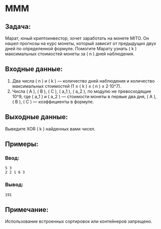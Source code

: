 # МММ

## Задача:
Марат, юный криптоинвестор, хочет заработать на монете MITO. Он нашел прогнозы на курс монеты, который зависит от предыдущих двух дней по определенной формуле. Помогите Марату узнать \( k \) максимальных стоимостей монеты за \( n \) дней наблюдения.

## Входные данные:
1. Два числа \( n \) и \( k \) — количество дней наблюдения и количество максимальных стоимостей (1 ≤ \( k \) ≤ \( n \) ≤ 2⋅10^7).
2. Числа \( A \), \( B \), \( C \), \( a_1 \), \( a_2 \), по модулю не превосходящие 10^9, где \( a_1 \) и \( a_2 \) — стоимости монеты в первые два дня, \( A \), \( B \), \( C \) — коэффициенты в формуле.

## Выходные данные:
Выведите XOR \( k \) найденных вами чисел.

## Примеры:

### Ввод:
```
5 3
2 2 1 6 3
```
### Вывод:
```
191
```

## Примечание:
Использование встроенных сортировок или контейнеров запрещено.